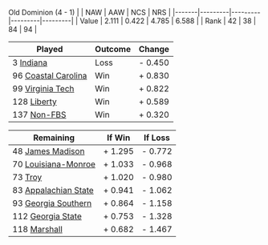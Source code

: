 Old Dominion (4 - 1)
|       |   NAW   |   AAW   |   NCS   |   NRS   |
|-------|---------|---------|---------|---------|
| Value |   2.111 |   0.422 |   4.785 |   6.588 |
| Rank  |      42 |      38 |      84 |      94 |

| Played                    | Outcome    |  Change  |
|---------------------------|------------|----------|
|   3 [Indiana               ](Indiana.md)| Loss       | -  0.450 |
|  96 [Coastal Carolina      ](CoastalCarolina.md)| Win        | +  0.830 |
|  99 [Virginia Tech         ](VirginiaTech.md)| Win        | +  0.822 |
| 128 [Liberty               ](Liberty.md)| Win        | +  0.589 |
| 137 [Non-FBS               ](NonFBS.md)| Win        | +  0.320 |

| Remaining                 |  If Win  |  If Loss |
|---------------------------|----------|----------|
|  48 [James Madison         ](JamesMadison.md)| +  1.295 | -  0.772 |
|  70 [Louisiana-Monroe      ](LouisianaMonroe.md)| +  1.033 | -  0.968 |
|  73 [Troy                  ](Troy.md)| +  1.020 | -  0.980 |
|  83 [Appalachian State     ](AppalachianState.md)| +  0.941 | -  1.062 |
|  93 [Georgia Southern      ](GeorgiaSouthern.md)| +  0.864 | -  1.158 |
| 112 [Georgia State         ](GeorgiaState.md)| +  0.753 | -  1.328 |
| 118 [Marshall              ](Marshall.md)| +  0.682 | -  1.467 |

